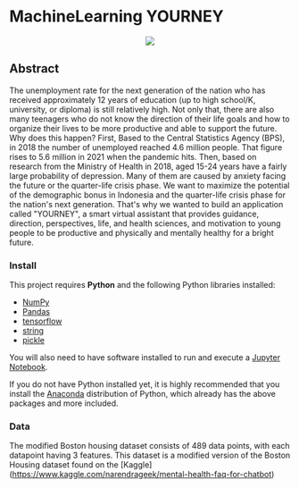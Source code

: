 # MachineLearning YOURNEY

<p align="center"><img src="(https://github.com/Bangkit-Yourney-2022/MachineLearning/issues/1#issue-1268417506)"></p>

## Abstract

The unemployment rate for the next generation of the nation who has received approximately 12 years of education (up to high school/K, university, or diploma) is still relatively high. Not only that, there are also many teenagers who do not know the direction of their life goals and how to organize their lives to be more productive and able to support the future. Why does this happen?
	First, Based to the Central Statistics Agency (BPS), in 2018 the number of unemployed reached 4.6 million people. That figure rises to 5.6 million in 2021 when the pandemic hits. Then, based on research from the Ministry of Health in 2018, aged 15-24 years have a fairly large probability of depression. Many of them are caused by anxiety facing the future or the quarter-life crisis phase.
	We want to maximize the potential of the demographic bonus in Indonesia and the quarter-life crisis phase for the nation's next generation. That's why we wanted to build an application called "YOURNEY", a smart virtual assistant that provides guidance, direction, perspectives, life, and health sciences, and motivation to young people to be productive and physically and mentally healthy for a bright future.


### Install

This project requires **Python** and the following Python libraries installed:

- [NumPy](http://www.numpy.org/)
- [Pandas](http://pandas.pydata.org/)
- [tensorflow](https://www.tensorflow.org/)
- [string](https://string-db.org/)
- [pickle](Lib/pickle.py)

You will also need to have software installed to run and execute a [Jupyter Notebook](http://jupyter.org/install.html).

If you do not have Python installed yet, it is highly recommended that you install the [Anaconda](https://www.anaconda.com/download/) distribution of Python, which already has the above packages and more included. 





































### Data

The modified Boston housing dataset consists of 489 data points, with each datapoint having 3 features. This dataset is a modified version of the Boston Housing dataset found on the [Kaggle] (https://www.kaggle.com/narendrageek/mental-health-faq-for-chatbot)
